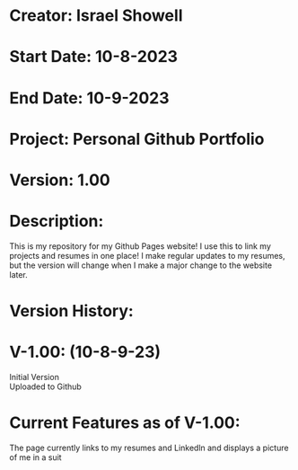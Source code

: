 # Creator: Israel Showell
# Start Date: 10-8-2023
# End Date: 10-9-2023
# Project: Personal Github Portfolio
# Version: 1.00

# Description:
This is my repository for my Github Pages website! I use this to link my projects and resumes in one place!
I make regular updates to my resumes, but the version will change when I make a major change to the website later.


# Version History:
# V-1.00: (10-8-9-23)
Initial Version <br>
Uploaded to Github

# Current Features as of V-1.00:
The page currently links to my resumes and Linkedln and displays a picture of me in a suit



